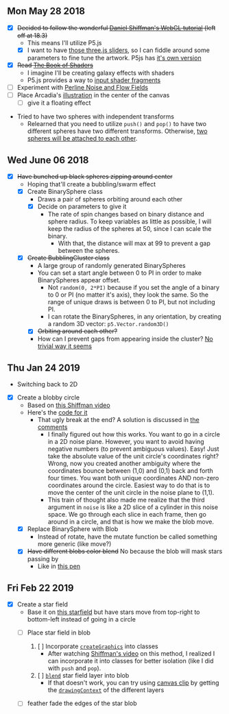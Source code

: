 ## Mon May 28 2018

* [x] ~~Decided to follow the wonderful [Daniel Shiffman's WebGL tutorial](https://www.youtube.com/playlist?list=PLRqwX-V7Uu6bPhi8sS1hHJ77n3zRO9FR_) (left off at 18.3)~~
    - This means I'll utilize P5.js
    - [x] I want to have [those three.js sliders](http://workshop.chromeexperiments.com/examples/gui/#1--Basic-Usage), so I can fiddle around some parameters to fine tune the artwork. P5js has [it's own version](https://github.com/bitcraftlab/p5.gui)
* [x] ~~Read [The Book of Shaders](https://thebookofshaders.com/)~~
    - I imagine I'll be creating galaxy effects with shaders
    - P5.js provides a way to [input shader fragments](https://p5js.org/reference/#/p5/loadShader)
* [ ] Experiment with [Perline Noise and Flow Fields](https://www.youtube.com/watch?v=sor1nwNIP9A)
* [ ] Place Arcadia's [illustration](images/sad%20person.png) in the center of the canvas
    - [ ] give it a floating effect
* Tried to have two spheres with independent transforms
    - Relearned that you need to utilize `push()` and `pop()` to have two different spheres have two different transforms. Otherwise, [two spheres will be attached to each other](https://niu.moe/@ilovecomputers/100105609310505240).

## Wed June 06 2018

* [x] ~~Have bunched up black spheres zipping around center~~
    - Hoping that'll create a bubbling/swarm effect
    - [x] Create BinarySphere class
        + Draws a pair of spheres orbiting around each other
        + [x] Decide on parameters to give it
            * The rate of spin changes based on binary distance and sphere radius. To keep variables as little as possible, I will keep the radius of the spheres at 50, since I can scale the binary.
                - With that, the distance will max at 99 to prevent a gap between the spheres.
    - [x] ~~Create BubblingCluster class~~
        + A large group of randomly generated BinarySpheres
        + You can set a start angle between 0 to PI in order to make BinarySpheres appear offset.
            * Not `random(0, 2*PI)` because if you set the angle of a binary to 0 or PI (no matter it's axis), they look the same. So the range of unique draws is between 0 to PI, but not including PI.
            * I can rotate the BinarySpheres, in any orientation, by creating a random 3D vector: `p5.Vector.random3D()` 
        + [x] ~~Orbiting around each other?~~
        + How can I prevent gaps from appearing inside the cluster? [No trivial way it seems](https://arttechla.slack.com/archives/C052L6SHW/p1548237432006900)

## Thu Jan 24 2019

* Switching back to 2D
* [x] Create a blobby circle
    - Based on [this Shiffman video](https://www.youtube.com/watch?v=rX5p-QRP6R4)
    - Here's the [code for it](https://github.com/CodingTrain/website/blob/master/CodingChallenges/CC_036_Blobby/P5/sketch.js)
        + That ugly break at the end? A solution is discussed in [the comments](https://www.youtube.com/watch?v=rX5p-QRP6R4&lc=Uggd9j101HBdFHgCoAEC)
            * I finally figured out how this works. You want to go in a circle in a 2D noise plane. However, you want to avoid having negative numbers (to prevent ambiguous values). Easy! Just take the absolute value of the unit circle's coordinates right? Wrong, now you created another ambiguity where the coordinates bounce between (1,0) and (0,1) back and forth four times. You want both unique coordinates AND non-zero coordinates around the circle. Easiest way to do that is to move the center of the unit circle in the noise plane to (1,1).
            * This train of thought also made me realize that the third argument in `noise` is like a 2D slice of a cylinder in this noise space. We go through each slice in each frame, then go around in a circle, and that is how we make the blob move.
    - [x] Replace BinarySphere with Blob
        + Instead of rotate, have the mutate function be called something more generic (like move?)
    - [x] ~~Have different blobs color blend~~ No because the blob will mask stars passing by
        + Like in [this pen](https://codepen.io/kilianso/pen/xayZwm)

## Fri Feb 22 2019

* [x] Create a star field
    - Base it on [this starfield](https://codepen.io/maxpowa/pen/VKXmrW?editors=0010) but have stars move from top-right to bottom-left instead of going in a circle
    - [ ] Place star field in blob
        1. [ ] Incorporate [`createGraphics`](https://p5js.org/reference/#/p5/createGraphics) into classes
            * After watching [Shiffman's video](https://youtu.be/TaluaAD9MKA) on this method, I realized I can incorporate it into classes for better isolation (like I did with `push` and `pop`).
        2. [ ]  [`blend`](https://p5js.org/reference/#/p5/blend) star field layer into blob
            * If that doesn't work, you can try using [canvas clip](https://developer.mozilla.org/en-US/docs/Web/API/CanvasRenderingContext2D/clip) by getting the [`drawingContext`](https://github.com/processing/p5.js/issues/2003) of the different layers
    - [ ] feather fade the edges of the star blob




